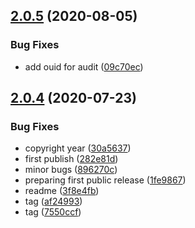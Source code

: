 ## [2.0.5](https://github.com/cdotyone/Core.Audit/compare/v2.0.4...v2.0.5) (2020-08-05)


### Bug Fixes

* add ouid for audit ([09c70ec](https://github.com/cdotyone/Core.Audit/commit/09c70ecb072ad9c3c584d25f2930117a291b5b09))



## [2.0.4](https://github.com/cdotyone/Core.Audit/compare/896270c8beb8e958a813c511f37a389c80ea7bb7...v2.0.4) (2020-07-23)


### Bug Fixes

* copyright year ([30a5637](https://github.com/cdotyone/Core.Audit/commit/30a56371e3eb65775f56c7373a5620ba6edc72f5))
* first publish ([282e81d](https://github.com/cdotyone/Core.Audit/commit/282e81da323c7f4f7d8562c34d20f222d388470b))
* minor bugs ([896270c](https://github.com/cdotyone/Core.Audit/commit/896270c8beb8e958a813c511f37a389c80ea7bb7))
* preparing first public release ([1fe9867](https://github.com/cdotyone/Core.Audit/commit/1fe98674d24d4a25bc25aef95d948b2a913007ec))
* readme ([3f8e4fb](https://github.com/cdotyone/Core.Audit/commit/3f8e4fb884ed5871dfd262e16ab6dbbb108d7a04))
* tag ([af24993](https://github.com/cdotyone/Core.Audit/commit/af249930c27809e4732006e55e76f697b55ae57f))
* tag ([7550ccf](https://github.com/cdotyone/Core.Audit/commit/7550ccf85bc29c1f4415e1d56116b7fcb2fcee34))



